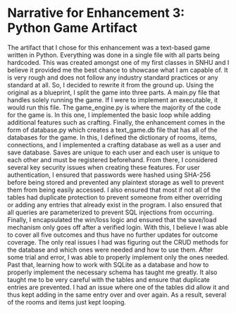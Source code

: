 # Narrative for Enhancement 3: Python Game Artifact

The artifact that I chose for this enhancement was a text-based game written in Python. Everything was done in a single file with all parts being hardcoded. This was created amongst one of my first classes in SNHU and I believe it provided me the best chance to showcase what I am capable of. It is very rough and does not follow any industry standard practices or any standard at all. So, I decided to rewrite it from the ground up. Using the original as a blueprint, I split the game into three parts. A main.py file that handles solely running the game. If I were to implement an executable, it would run this file. The game_engine.py is where the majority of the code for the game is. In this one, I implemented the basic loop while adding additional features such as crafting. Finally, the enhancement comes in the form of database.py which creates a text_game.db file that has all of the databases for the game. In this, I defined the dictionary of rooms, items, connections, and I implemented a crafting database as well as a user and save database. Saves are unique to each user and each user is unique to each other and must be registered beforehand. From there, I considered several key security issues when creating these features. For user authentication, I ensured that passwords were hashed using SHA-256 before being stored and prevented any plaintext storage as well to prevent them from being easily accessed. I also ensured that most if not all of the tables had duplicate protection to prevent someone from either overriding or adding any entries that already exist in the program.  I also ensured that all queries are parameterized to prevent SQL injections from occurring. Finally, I encapsulated the win/loss logic and ensured that the save/load mechanism only goes off after a verified login. With this, I believe I was able to cover all five outcomes and thus have no further updates for outcome coverage. The only real issues I had was figuring out the CRUD methods for the database and which ones were needed and how to use them. After some trial and error, I was able to properly implement only the ones needed. Past that, learning how to work with SQLite as a database and how to properly implement the necessary schema has taught me greatly. It also taught me to be very careful with the tables and ensure that duplicate entries are prevented. I had an issue where one of the tables did allow it and thus kept adding in the same entry over and over again. As a result, several of the rooms and items just kept looping.
